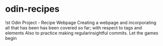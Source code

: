 # odin-recipes
!st Odin Project - Recipe Webpage
Creating a webpage and incorporating all that has been has been covered so far;
with respect to tags and elements
Also to practice making regularinsightful commits.
Let the games begin
